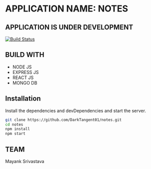 # APPLICATION NAME: NOTES
## APPLICATION IS UNDER DEVELOPMENT

[![Build Status](https://travis-ci.org/joemccann/dillinger.svg?branch=master)](https://travis-ci.org/joemccann/dillinger)

## BUILD WITH

- NODE JS
- EXPRESS JS
- REACT JS
- MONGO DB

## Installation

Install the dependencies and devDependencies and start the server.

```bash
git clone https://github.com/DarkTangent01/notes.git
cd notes
npm install
npm start
```

## TEAM
Mayank Srivastava